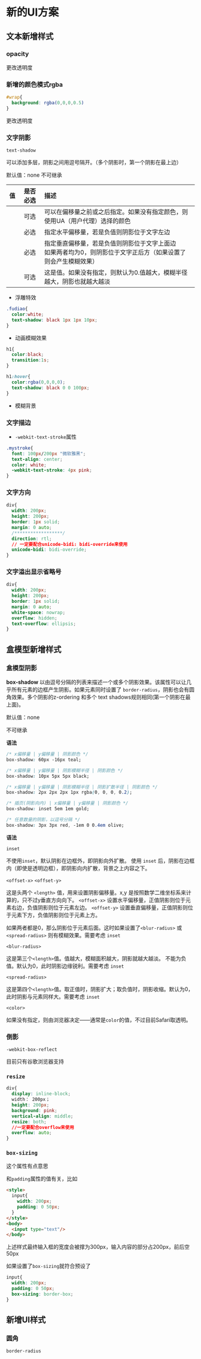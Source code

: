 # 新的UI方案

## 文本新增样式

### opacity

更改透明度

### 新增的颜色模式rgba

```css
#wrap{
  background: rgba(0,0,0,0.5)
}
```

更改透明度

### 文字阴影

`text-shadow`

可以添加多层，阴影之间用逗号隔开。（多个阴影时，第一个阴影在最上边）

默认值：none       不可继承

|     值     | 是否必选 | 描述                                            |
| :--------: | :------: | :----------------------------------------------------------- |
|<color>| 可选 | 可以在偏移量之前或之后指定。如果没有指定颜色，则使用UA（用户代理）选择的颜色 |
| <offset-x> |    必选    | 指定水平偏移量，若是负值则阴影位于文字左边 |
| <offset-y> | 必选 | 指定垂直偏移量，若是负值则阴影位于文字上面边<br />如果两者均为0，则阴影位于文字正后方（如果设置了<blur- radius>则会产生模糊效果） |
| <blur- radius> | 可选 | 这是<length>值。如果没有指定，则默认为0.值越大，模糊半径越大，阴影也就越大越淡 |

- 浮雕特效

```css
.fudiao{
  color:white;
  text-shadow: black 1px 1px 10px;
}
```

- 动画模糊效果

```css
h1{
  color:black;
  transition:1s;
}

h1:hover{
  color:rgba(0,0,0,0);
  text-shadow: black 0 0 100px;
}
```

- 模糊背景

### 文字描边

- `-webkit-text-stroke`属性

```css
.mystroke{
  font: 100px/200px "微软雅黑";
  text-align: center;
  color: white;
  -webkit-text-stroke: 4px pink;
}
```

### 文字方向

```css
div{
  width: 200px;
  height: 200px;
  border: 1px solid;
  margin: 0 auto;
  /******************/
  direction: rtl;
  // 一定要配合unicode-bidi: bidi-override来使用
  unicode-bidi: bidi-override;
}
```

### 文字溢出显示省略号

```css
div{
  width: 200px;
  height: 200px;
  border: 1px solid;
  margin: 0 auto;
  white-space: nowrap;
  overflow: hidden;
  text-overflow: ellipsis;
}
```

## 盒模型新增样式

### 盒模型阴影

**box-shadow** 以由逗号分隔的列表来描述一个或多个阴影效果。该属性可以让几乎所有元素的边框产生阴影。如果元素同时设置了 `border-radius`，阴影也会有圆角效果。多个阴影的z-ordering 和多个 text shadows规则相同(第一个阴影在最上面)。

默认值：none

不可继承

**语法**

```css
/* x偏移量 | y偏移量 | 阴影颜色 */
box-shadow: 60px -16px teal;

/* x偏移量 | y偏移量 | 阴影模糊半径 | 阴影颜色 */
box-shadow: 10px 5px 5px black;

/* x偏移量 | y偏移量 | 阴影模糊半径 | 阴影扩散半径 | 阴影颜色 */
box-shadow: 2px 2px 2px 1px rgba(0, 0, 0, 0.2);

/* 插页(阴影向内) | x偏移量 | y偏移量 | 阴影颜色 */
box-shadow: inset 5em 1em gold;

/* 任意数量的阴影，以逗号分隔 */
box-shadow: 3px 3px red, -1em 0 0.4em olive;
```

**语法**

`inset`

不使用`inset`，默认阴影在边框外，即阴影向外扩散。
使用 `inset` 后，阴影在边框内（即使是透明边框），即阴影向内扩散，背景之上内容之下。

`<offset-x>` `<offset-y>`

这是头两个 `<length>` 值，用来设置阴影偏移量。x,y 是按照数学二维坐标系来计算的，只不过y垂直方向向下。  `<offset-x>` 设置水平偏移量，正值阴影则位于元素右边，负值阴影则位于元素左边。 `<offset-y>` 设置垂直偏移量，正值阴影则位于元素下方，负值阴影则位于元素上方。

如果两者都是0，那么阴影位于元素后面。这时如果设置了`<blur-radius>` 或`<spread-radius>` 则有模糊效果。需要考虑 `inset` 

`<blur-radius>`

这是第三个`<length>`值。值越大，模糊面积越大，阴影就越大越淡。 不能为负值。默认为0，此时阴影边缘锐利。需要考虑 `inset` 

`<spread-radius>`

这是第四个`<length>`值。取正值时，阴影扩大；取负值时，阴影收缩。默认为0，此时阴影与元素同样大。需要考虑 `inset` 

`<color>`

如果没有指定，则由浏览器决定——通常是`color`的值，不过目前Safari取透明。

### 倒影

`-webkit-box-reflect`

目前只有谷歌浏览器支持

### `resize`

```css
div{
  display: inline-block;
  width： 200px；
  height: 200px;
  background: pink;
  vertical-align: middle;
  resize: both;
  //一定要配合overflow来使用
  overflow: auto;
}
```

### `box-sizing`

这个属性有点意思

和`padding`属性的值有关，比如

```html
<style>
  input{
    width: 200px;
    padding: 0 50px;
  }
</style>
<body>
  <input type="text"/>
</body>
```

上述样式最终输入框的宽度会被撑为300px，输入内容的部分占200px，前后空50px

如果设置了`box-sizing`就符合预设了

```css
input{
  width: 200px;
  padding: 0 50px;
  box-sizing: border-box;
}
```

## 新增UI样式

### 圆角

`border-radius`

